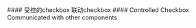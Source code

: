 <cn>
#### 受控的checkbox
联动checkbox
</cn>

<us>
#### Controlled Checkbox
Communicated with other components
</us>
